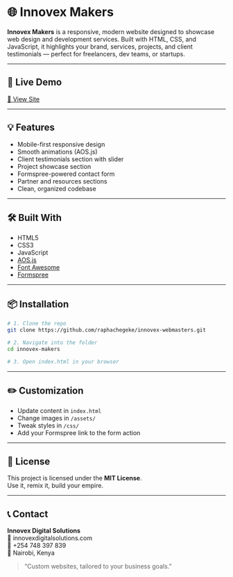 # 🌐 Innovex Makers

**Innovex Makers** is a responsive, modern website designed to showcase web design and development services. Built with HTML, CSS, and JavaScript, it highlights your brand, services, projects, and client testimonials — perfect for freelancers, dev teams, or startups.

---

## 🚀 Live Demo

[🔗 View Site](https://innovex-webmasters.vercel.app/)  


---

## 💡 Features

- Mobile-first responsive design  
- Smooth animations (AOS.js)  
- Client testimonials section with slider  
- Project showcase section  
- Formspree-powered contact form  
- Partner and resources sections  
- Clean, organized codebase

---

## 🛠️ Built With

- HTML5  
- CSS3  
- JavaScript  
- [AOS.js](https://michalsnik.github.io/aos/)  
- [Font Awesome](https://fontawesome.com/)  
- [Formspree](https://formspree.io/)

---

## 📦 Installation

```bash
# 1. Clone the repo
git clone https://github.com/raphachegeke/innovex-webmasters.git

# 2. Navigate into the folder
cd innovex-makers

# 3. Open index.html in your browser
```

---

## ✏️ Customization

- Update content in `index.html`  
- Change images in `/assets/`  
- Tweak styles in `/css/`  
- Add your Formspree link to the form action

---

## 🧠 License

This project is licensed under the **MIT License**.  
Use it, remix it, build your empire.

---

## 📞 Contact

**Innovex Digital Solutions**  
📧 innovexdigitalsolutions.com  
📱 +254 748 397 839  
📍 Nairobi, Kenya

> “Custom websites, tailored to your business goals.”
